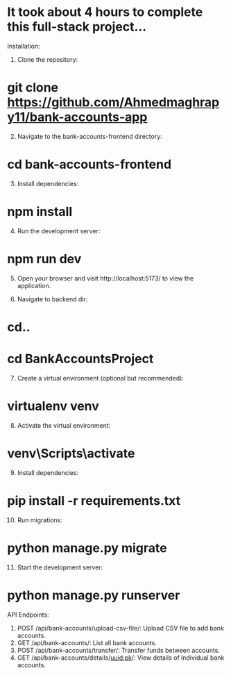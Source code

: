 # It took about 4 hours to complete this full-stack project...

Installation:

1. Clone the repository:
# git clone https://github.com/Ahmedmaghrapy11/bank-accounts-app

2. Navigate to the bank-accounts-frontend directory:
# cd bank-accounts-frontend

3. Install dependencies:
# npm install

4. Run the development server:
# npm run dev

5. Open your browser and visit http://localhost:5173/ to view the application.

6. Navigate to backend dir:
# cd..
# cd BankAccountsProject

7. Create a virtual environment (optional but recommended):
# virtualenv venv

8. Activate the virtual environment:
# venv\Scripts\activate

9. Install dependencies:
# pip install -r requirements.txt

10. Run migrations:
# python manage.py migrate

11. Start the development server:
# python manage.py runserver

API Endpoints:
1. POST /api/bank-accounts/upload-csv-file/: Upload CSV file to add bank accounts.
2. GET /api/bank-accounts/: List all bank accounts.
3. POST /api/bank-accounts/transfer/: Transfer funds between accounts.
4. GET /api/bank-accounts/details/<uuid:pk>/: View details of individual bank accounts.
